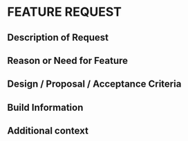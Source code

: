 # FEATURE REQUEST

## Description of Request

## Reason or Need for Feature

## Design / Proposal / Acceptance Criteria

## Build Information

## Additional context
